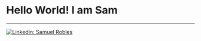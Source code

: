 # Hello World! I am Sam

---

[![Linkedin: Samuel Robles](https://img.shields.io/badge/-chefsrobles-blue?style=flat-square&logo=Linkedin&logoColor=white&link=https://www.linkedin.com/in/chefsrobles/)](https://www.linkedin.com/in/chefsrobles/)
